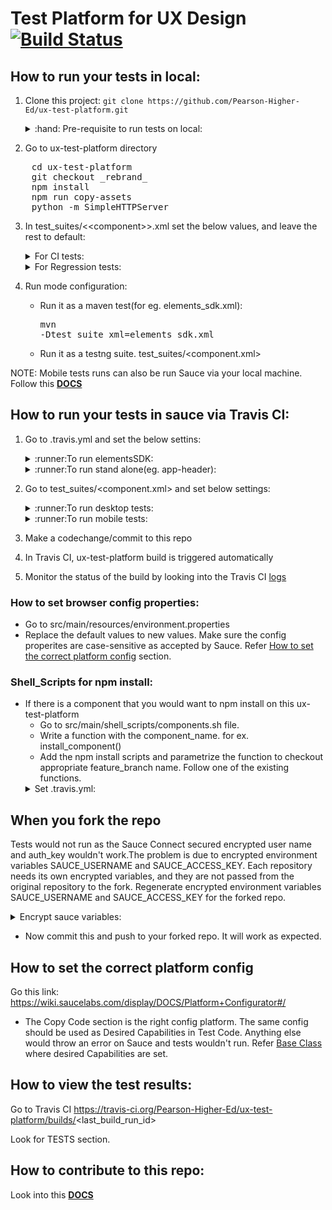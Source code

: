 # Test Platform for UX Design [![Build Status](https://travis-ci.org/Pearson-Higher-Ed/ux-test-platform.svg?branch=master)](https://travis-ci.org/Pearson-Higher-Ed/ux-test-platform)

## How to run your tests in local:
1. Clone this project:
    `git clone https://github.com/Pearson-Higher-Ed/ux-test-platform.git`

    <details>
    <summary>:hand: Pre-requisite to run tests on local: </summary>
	Have <a href="https://nodejs.org/en/download/">node </a> and <a href="http://maven.apache.org/install.html">maven</a> installed on your machine.<br>
    <details><summary>:point_right: elementsSDK:</summary>	 
      Choose a different working directory, Install elementsSDK on your local machine. Follow the below steps:
        <pre>
        git clone https://github.com/Pearson-Higher-Ed/elementsSDK.git
        cd elementsSDK
        git checkout branch-name
        npm install
        npm run build
        cp build/dist.compounds.js /ux-test-platform/src/main/java/elementsSDK/functional/jsfiles/
        cp build/eventInstantiator.compounds.js /ux-test-platform/src/main/java/elementsSDK/functional/jsfiles/
        cp build/css/elements.css /ux-test-platform/src/main/java/elementsSDK/css/
        cp build/css/components.css /ux-test-platform/src/main/java/elementsSDK/css/</pre>
    </details>
	<details><summary>:point_right: standAlone:</summary>
     Choose a different working directory, Install a stand alone component(eg. app-header) on your local machine. Follow the below steps:
    <pre>
        git clone https://github.com/Pearson-Higher-Ed/app-header.git
        cd app-header
        git checkout branch-name
        npm install
        npm run build
        cp build/dist.app-header.js /ux-test-platform/src/main/java/standAlone/jsfiles/appHeader/
        cp node_modules/elementsSDK/build/css/elements.css /ux-test-platform/src/main/java/standAlone/css/appHeader/</pre>
    </details>
    </details>

2. Go to ux-test-platform directory
<pre>
    cd ux-test-platform
    git checkout _rebrand_
    npm install
    npm run copy-assets
    python -m SimpleHTTPServer
</pre>
3. In test_suites/&lt;&lt;component&gt;&gt;.xml set the below values, and leave the rest to default:
    <details>
    <summary>For CI tests:</summary><pre>
    &lt;include name="desktop-ci"/&gt;</pre>
    </details>
    <details>
    <summary>For Regression tests:</summary>
    <pre>
    &lt;include name="desktop-regression"/&gt;</pre>
    </details>

4. Run mode configuration:
	* Run it as a maven test(for eg. elements_sdk.xml):<pre>mvn -Dtest_suite_xml=elements_sdk.xml</pre>
	* Run it as a testng suite. test_suites/<component.xml>
	
NOTE: Mobile tests runs can also be run Sauce via your local machine. Follow this <a href="https://github.com/Pearson-Higher-Ed/ux-test-platform/blob/des-743/docs/run-mobile-tests-on-sauce%20-via-local.md"><b>DOCS</b></a> 
	
## How to run your tests in sauce via Travis CI:
1. Go to .travis.yml and set the below settins:    
    <details>
    <summary>:runner:To run elementsSDK:</summary>
    <pre>
    export component=elementsSDK
    export feature_branch=v1
    chmod 777 ./src/main/shell_scripts/components.sh
    ./src/main/shell_scripts/components.sh
    mvn -Dtest_suite_xml=elements_sdk.xml test</pre>
    </details>
    <details>
    <summary>:runner:To run stand alone(eg. app-header):</summary>
    <pre>
    export component=app-header
    export feature_branch=master
    chmod 777 ./src/main/shell_scripts/components.sh
    ./src/main/shell_scripts/components.sh
    mvn -Dtest_suite_xml=app_header.xml test</pre>
    </details>
2. Go to test_suites/<component.xml> and set below settings:
    <details>
    <summary>:runner:To run desktop tests:</summary>
    <pre>&lt;include name="desktop-regression"/&gt;</pre>
    </details>
    <details>
    <summary>:runner:To run mobile tests:</summary>
    <pre>&lt;include name="mobie-regression"/&gt;</pre>
    </details>   

3. Make a codechange/commit to this repo
4. In Travis CI, ux-test-platform build is triggered automatically
5. Monitor the status of the build by looking into the Travis CI <a href="https://travis-ci.org/Pearson-Higher-Ed/ux-test-platform/builds">logs</a>

### How to set browser config properties:
* Go to src/main/resources/environment.properties
* Replace the default values to new values. Make sure the config properites are case-sensitive as accepted by Sauce. Refer [How to set the correct platform config](#how-to-set-the-correct-platform-config) section.

### Shell_Scripts for npm install:
* If there is a component that you would want to npm install on this ux-test-platform
    * Go to src/main/shell_scripts/components.sh file.
    * Write a function with the component_name. for ex. install_component()
    * Add the npm install scripts and parametrize the function to checkout appropriate feature_branch name. Follow one of the existing     functions.
    <details>
    <summary>Set .travis.yml: </summary>
      <pre>script:
            export component=component_name
            export feature_branch=feature_branch_name
            mvn -Dtest_suite_xml=component_name.xml test</pre>
      </details>

## When you fork the repo
Tests would not run as the Sauce Connect secured encrypted user name and auth_key wouldn't work.The problem is due to encrypted environment variables SAUCE_USERNAME and SAUCE_ACCESS_KEY. Each repository needs its own encrypted variables, and they are not passed from the original repository to the fork. Regenerate encrypted environment variables SAUCE_USERNAME and SAUCE_ACCESS_KEY for the forked repo.
    <details>
    <summary>Encrypt sauce variables:</summary>
    <pre>
    cd ux-test-platform
    travis encrypt SAUCE_USERNAME=p_PDAauto   //This generates a new encrypted value. Simply replace the first 'secure' value in .travis.yml to this newly generated value
    travis encrypt SAUCE_ACCESS_KEY=xxx-xxx-xxx //This generates a new encrypted value. Simply replace the second 'secure' value in .travis.yml to this newly generated value</pre>
    </details>
* Now commit this and push to your forked repo. It will work as expected.

## How to set the correct platform config
Go this link: https://wiki.saucelabs.com/display/DOCS/Platform+Configurator#/
* The Copy Code section is the right config platform. The same config should be used as Desired Capabilities in Test Code. Anything else would throw an error on Sauce and tests wouldn't run.
        Refer <a href="https://github.com/Pearson-Higher-Ed/ux-test-platform/blob/rebrand/src/main/java/utilities/BaseClass.java">Base Class </a> where desired Capabilities are set.

## How to view the test results:
Go to Travis CI https://travis-ci.org/Pearson-Higher-Ed/ux-test-platform/builds/<last_build_run_id&gt;

Look for TESTS section.

## How to contribute to this repo:
Look into this <a href="https://github.com/Pearson-Higher-Ed/ux-test-platform/blob/des-743/docs/contribute-to-ux-test-platform.md"><b>DOCS</b></a> 
